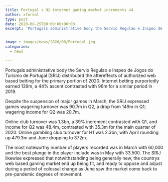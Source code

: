 ```yaml
---
title: Portugal s H1 internet gaming market increments 44
author: xforeal 
type: post
date: 2020-08-25T00:00:00+00:00
excerpt: 'Portugals administrative body the Servio Regulao e Inspeo de Jogos do Turismo de Portugal (SRIJ) distributed the aftereffects of authorized web based betting for the primary portion of 2020 '


image : images/news/2020/08/Portugal.jpg
categories:
  - news

---
```

Portugals administrative body the Servio Regulao e Inspeo de Jogos do Turismo de Portugal (SRIJ) distributed the aftereffects of authorized web based betting for the primary portion of 2020. Internet betting purportedly earned 139m, a 44&percnt; ascent contrasted with 96m for a similar period in 2019. 

Despite the suspension of major games in March, the SRIJ expressed games wagering turnover was 90.7m in Q2, a drop from 149m in Q1; wagering income for Q2 was 20.7m. 

Online club turnover was 1.3bn, a 39&percnt; increment contrasted with Q1, and income for Q2 was 48.4m, contrasted with 35.3m for the main quarter of 2020. Online gambling club turnover for H1 was 2.3bn, with April rounding up 479.3m and June dropping to 372m. 

The most noteworthy number of players recorded was in March with 60,000 and the best plunge in the player include was in May with 33,500. The SRIJ likewise expressed that notwithstanding being generally new, the countrys web based gaming market end up being fit, and ready to oppose and adjust during a period of colossal change as June saw the market come back to pre-pandemic degrees of movement.
